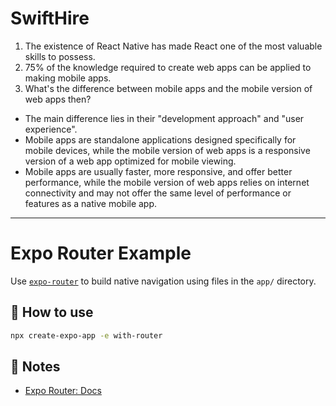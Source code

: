 # SwiftHire

1. The existence of React Native has made React one of the most valuable skills to possess.
2. 75% of the knowledge required to create web apps can be applied to making mobile apps.
3. What's the difference between mobile apps and the mobile version of web apps then?
- The main difference lies in their "development approach" and "user experience".
- Mobile apps are standalone applications designed specifically for mobile devices, while the mobile version of web apps is a responsive version of a web app optimized for mobile viewing.
- Mobile apps are usually faster, more responsive, and offer better performance, while the mobile version of web apps relies on internet connectivity and may not offer the same level of performance or features as a native mobile app.












----------------------------------

# Expo Router Example

Use [`expo-router`](https://docs.expo.dev/router/introduction/) to build native navigation using files in the `app/` directory.

## 🚀 How to use

```sh
npx create-expo-app -e with-router
```

## 📝 Notes

- [Expo Router: Docs](https://docs.expo.dev/router/introduction/)
